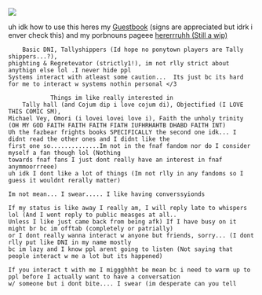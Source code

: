 

<!--
**12d94m/12d94m** is a ✨ _special_ ✨ repository because its `README.md` (this file) appears on your GitHub profile.

Here are some ideas to get you started:

- 🔭 I’m currently working on ...
- 🌱 I’m currently learning ...
- 👯 I’m looking to collaborate on ...
- 🤔 I’m looking for help with ...
- 💬 Ask me about ...
- 📫 How to reach me: ...
- 😄 Pronouns: ...
- ⚡ Fun fact: ...
-->
  ![](https://i.pinimg.com/564x/a4/39/05/a43905768a19187f815605144479cb36.jpg)

uh idk how to use this heres my
[Guestbook](https://batscythe.123guestbook.com/) 
(signs are appreciated but idrk i enver check this) 
and my porbnouns pageee [hererrruhh (Still a wip)](https://en.pronouns.page/@Tarkyr)


		Basic DNI, Tallyshippers (Id hope no ponytown players are Tally shippers...?), 
	phighting & Regretevator (strictly1!), im not rlly strict about anythign else lol .I never hide ppl
 	Systems interact with atleast some caution...  Its just bc its hard for me to interact w systems nothin personal </3

				Things im like really interested in
		Tally hall (and Cojum dip i love cojum di), Objectified (I LOVE THIS COMIC SM), 
	Michael Vey, Omori (i lovei lovei love i), Faith the unholy trinity (OH MY GOD FAITH FAITH FAITH FIATH IUFHRHAHTB DHABD FAITH INT)
 	Uh the fazbear frights books SPECIFICALLY the second one idk... I didnt read the other ones and I didnt like the 
  	first one so..............Im not in the fnaf fandom nor do I consider myself a fan though lol (Nothing
   	towards fnaf fans I just dont really have an interest in fnaf anymmoorrreee) 
 	uh idk I dont like a lot of things (Im not rlly in any fandoms so I guess it wouldnt rerally matter)

 	Im not mean... I swear..... I like having converssyionds
	
	If my status is like away I really am, I will reply late to whispers lol (And I wont reply to public measges at all.. 
 	Unless I like just came back from being afk) If I have busy on it might br bc im offtab (completely or patrially)
	or I dont really wanna interact w anyone but friends, sorry... (I dont rlly put like DNI in my name mostly
 	bc im lazy and I know ppl arent going to listen (Not saying that people interact w me a lot but its happened) 

	If you interact t with me I miggghhht be mean bc i need to warm up to ppl before I actually want to have a conversation
 	w/ someone but i dont bite.... I swear (im desperate can you tell
